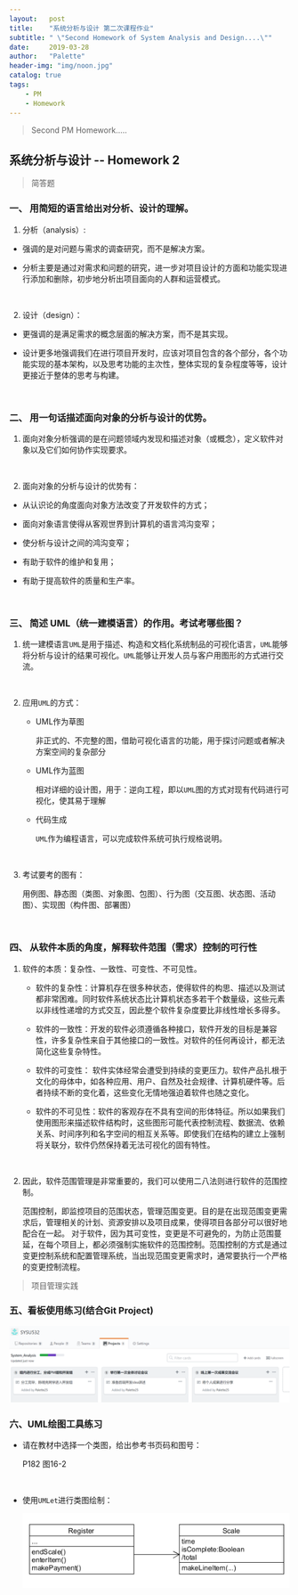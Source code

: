 ```yaml
---
layout:   post
title:    "系统分析与设计 第二次课程作业"
subtitle: " \"Second Homework of System Analysis and Design....\""
date:     2019-03-28
author:   "Palette"
header-img: "img/noon.jpg"
catalog: true
tags:
    - PM
    - Homework
---
```


> Second PM Homework.....

## 系统分析与设计  --  Homework 2


> 简答题

### 一、 用简短的语言给出对分析、设计的理解。
1. 分析（analysis）: 
  * 强调的是对问题与需求的调查研究，而不是解决方案。
  * 分析主要是通过对需求和问题的研究，进一步对项目设计的方面和功能实现进行添加和删除，初步地分析出项目面向的人群和运营模式。

    ​

2. 设计（design）：
  * 更强调的是满足需求的概念层面的解决方案，而不是其实现。
  * 设计更多地强调我们在进行项目开发时，应该对项目包含的各个部分，各个功能实现的基本架构，以及思考功能的主次性，整体实现的复杂程度等等，设计更接近于整体的思考与构建。

    ​


### 二、 用一句话描述面向对象的分析与设计的优势。
1. 面向对象分析强调的是在问题领域内发现和描述对象（或概念），定义软件对象以及它们如何协作实现要求。

   ​

2. 面向对象的分析与设计的优势有：
  * 从认识论的角度面向对象方法改变了开发软件的方式；
  * 面向对象语言使得从客观世界到计算机的语言鸿沟变窄；
  * 使分析与设计之间的鸿沟变窄；
  * 有助于软件的维护和复用；
  * 有助于提高软件的质量和生产率。

    ​

### 三、 简述 UML（统一建模语言）的作用。考试考哪些图？
1. 统一建模语言`UML`是用于描述、构造和文档化系统制品的可视化语言，`UML`能够将分析与设计的结果可视化。`UML`能够让开发人员与客户用图形的方式进行交流。

   ​

2. 应用`UML`的方式：

   * UML作为草图

     非正式的、不完整的图，借助可视化语言的功能，用于探讨问题或者解决方案空间的复杂部分

   * UML作为蓝图

     相对详细的设计图，用于：逆向工程，即以`UML`图的方式对现有代码进行可视化，使其易于理解

   * 代码生成

     `UML`作为编程语言，可以完成软件系统可执行规格说明。

   ​

3. 考试要考的图有：

   用例图、静态图（类图、对象图、包图）、行为图（交互图、状态图、活动图）、实现图（构件图、部署图）

   ​

### 四、 从软件本质的角度，解释软件范围（需求）控制的可行性
1. 软件的本质：复杂性、一致性、可变性、不可见性。
   * 软件的复杂性：计算机存在很多种状态，使得软件的构思、描述以及测试都非常困难。同时软件系统状态比计算机状态多若干个数量级，这些元素以非线性递增的方式交互，因此整个软件复杂度要比非线性增长多得多。
   * 软件的一致性：开发的软件必须遵循各种接口，软件开发的目标是兼容性，许多复杂性来自于其他接口的一致性。对软件的任何再设计，都无法简化这些复杂特性。
   * 软件的可变性： 软件实体经常会遭受到持续的变更压力。软件产品扎根于文化的母体中，如各种应用、用户、自然及社会规律、计算机硬件等。后者持续不断的变化着，这些变化无情地强迫着软件也随之变化。
   * 软件的不可见性：软件的客观存在不具有空间的形体特征。所以如果我们使用图形来描述软件结构时，这些图形可能代表控制流程、数据流、依赖关系、时间序列和名字空间的相互关系等。即使我们在结构的建立上强制将关联分，软件仍然保持着无法可视化的固有特性。

     ​

2. 因此，软件范围管理是非常重要的，我们可以使用二八法则进行软件的范围控制。

   范围控制，即监控项目的范围状态，管理范围变更。目的是在出现范围变更需求后，管理相关的计划、资源安排以及项目成果，使得项目各部分可以很好地配合在一起。 对于软件，因为其可变性，变更是不可避免的，为防止范围蔓延，在每个项目上，都必须强制实施软件的范围控制。范围控制的方式是通过变更控制系统和配置管理系统，当出现范围变更需求时，通常要执行一个严格的变更控制流程。



> 项目管理实践

### 五、看板使用练习(结合Git Project)

![img](/img/PM-1.png)



### 六、UML绘图工具练习

* 请在教材中选择一个类图，给出参考书页码和图号：

  P182 图16-2

  ​

* 使用`UMLet`进行类图绘制：

  ![img](/img/PM-2.png)